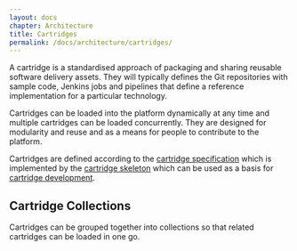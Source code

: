 ```yaml
---
layout: docs
chapter: Architecture
title: Cartridges 
permalink: /docs/architecture/cartridges/
---
```


A cartridge is a standardised approach of packaging and sharing reusable software delivery assets. They will typically defines the Git repositories with sample code, Jenkins jobs and pipelines that define a reference implementation for a particular technology.

Cartridges can be loaded into the platform dynamically at any time and multiple cartridges can be loaded concurrently. They are designed for modularity and reuse and as a means for people to contribute to the platform.

Cartridges are defined according to the [cartridge specification](https://github.com/Accenture/adop-cartridge-specification) which is implemented by the [cartridge skeleton](https://github.com/Accenture/adop-cartridge-skeleton) which can be used as a basis for [cartridge development](/adop-docker-compose/docs/developing/cartridges/).

## Cartridge Collections
Cartridges can be grouped together into collections so that related cartridges can be loaded in one go.
